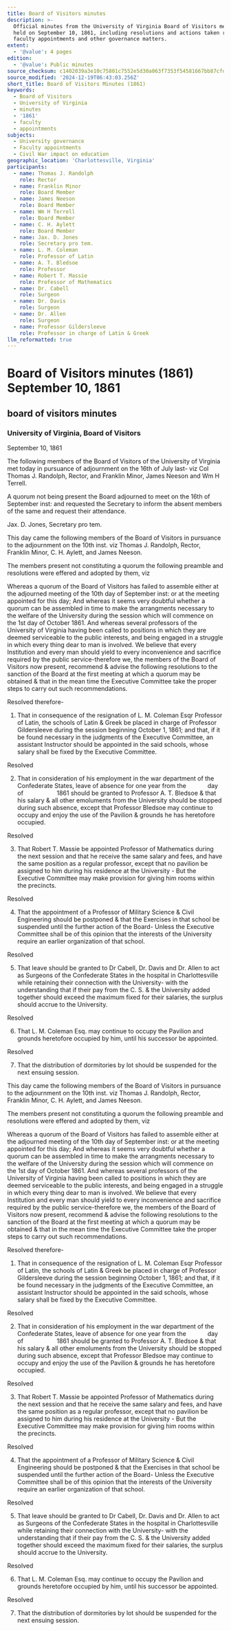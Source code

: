 ```yaml
---
title: Board of Visitors minutes
description: >-
  Official minutes from the University of Virginia Board of Visitors meeting
  held on September 10, 1861, including resolutions and actions taken regarding
  faculty appointments and other governance matters.
extent:
  - '@value': 4 pages
edition:
  - '@value': Public minutes
source_checksum: c1402039a3e10c75801c7552e5d30a063f7353f54581667bb87cfdfc57325df9
source_modified: '2024-12-19T06:43:03.256Z'
short_title: Board of Visitors Minutes (1861)
keywords:
  - Board of Visitors
  - University of Virginia
  - minutes
  - '1861'
  - faculty
  - appointments
subjects:
  - University governance
  - Faculty appointments
  - Civil War impact on education
geographic_location: 'Charlottesville, Virginia'
participants:
  - name: Thomas J. Randolph
    role: Rector
  - name: Franklin Minor
    role: Board Member
  - name: James Neeson
    role: Board Member
  - name: Wm H Terrell
    role: Board Member
  - name: C. H. Aylett
    role: Board Member
  - name: Jax. D. Jones
    role: Secretary pro tem.
  - name: L. M. Coleman
    role: Professor of Latin
  - name: A. T. Bledsoe
    role: Professor
  - name: Robert T. Massie
    role: Professor of Mathematics
  - name: Dr. Cabell
    role: Surgeon
  - name: Dr. Davis
    role: Surgeon
  - name: Dr. Allen
    role: Surgeon
  - name: Professor Gildersleeve
    role: Professor in charge of Latin & Greek
llm_reformatted: true
---
```


# Board of Visitors minutes (1861) September 10, 1861

## board of visitors minutes

### University of Virginia, Board of Visitors

September 10, 1861

The following members of the Board of Visitors of the University of Virginia met today in pursuance of adjournment on the 16th of July last- viz Col Thomas J. Randolph, Rector, and Franklin Minor, James Neeson and Wm H Terrell.

A quorum not being present the Board adjourned to meet on the 16th of September inst: and requested the Secretary to inform the absent members of the same and request their attendance.

Jax. D. Jones, Secretary pro tem.

This day came the following members of the Board of Visitors in pursuance to the adjournment on the 10th inst. viz Thomas J. Randolph, Rector, Franklin Minor, C. H. Aylett, and James Neeson.

The members present not constituting a quorum the following preamble and resolutions were effered and adopted by them, viz

Whereas a quorum of the Board of Visitors has failed to assemble either at the adjourned meeting of the 10th day of September inst: or at the meeting appointed for this day; And whereas it seems very doubtful whether a quorum can be assembled in time to make the arrangments necessary to the welfare of the University during the session which will commence on the 1st day of October 1861. And whereas several professors of the University of Virginia having been called to positions in which they are deemed serviceable to the public interests, and being engaged in a struggle in which every thing dear to man is involved. We believe that every Institution and every man should yield to every inconvenience and sacrifice required by the public service-therefore we, the members of the Board of Visitors now present, recommend & advise the following resolutions to the sanction of the Board at the first meeting at which a quorum may be obtained & that in the mean time the Executive Committee take the proper steps to carry out such recommendations.

Resolved therefore-

1.  That in consequence of the resignation of L. M. Coleman Esqr Professor of Latin, the schools of Latin & Greek be placed in charge of Professor Gildersleeve during the session beginning October 1, 1861; and that, if it be found necessary in the judgments of the Executive Committee, an assistant Instructor should be appointed in the said schools, whose salary shall be fixed by the Executive Committee.

Resolved

2.  That in consideration of his employment in the war department of the Confederate States, leave of absence for one year from the     day of       1861 should be granted to Professor A. T. Bledsoe & that his salary & all other emoluments from the University should be stopped during such absence, except that Professor Bledsoe may continue to occupy and enjoy the use of the Pavilion & grounds he has heretofore occupied.

Resolved

3.  That Robert T. Massie be appointed Professor of Mathematics during the next session and that he receive the same salary and fees, and have the same position as a regular professor, except that no pavilion be assigned to him during his residence at the University - But the Executive Committee may make provision for giving him rooms within the precincts.

Resolved

4.  That the appointment of a Professor of Military Science & Civil Engineering should be postponed & that the Exercises in that school be suspended until the further action of the Board- Unless the Executive Committee shall be of this opinion that the interests of the University require an earlier organization of that school.

Resolved

5.  That leave should be granted to Dr Cabell, Dr. Davis and Dr. Allen to act as Surgeons of the Confederate States in the hospital in Charlottesville while retaining their connection with the University- with the understanding that if their pay from the C. S. & the University added together should exceed the maximum fixed for their salaries, the surplus should accrue to the University.

Resolved

6.  That L. M. Coleman Esq. may continue to occupy the Pavilion and grounds heretofore occupied by him, until his successor be appointed.

Resolved

7.  That the distribution of dormitories by lot should be suspended for the next ensuing session.

This day came the following members of the Board of Visitors in pursuance to the adjournment on the 10th inst. viz Thomas J. Randolph, Rector, Franklin Minor, C. H. Aylett, and James Neeson.

The members present not constituting a quorum the following preamble and resolutions were effered and adopted by them, viz

Whereas a quorum of the Board of Visitors has failed to assemble either at the adjourned meeting of the 10th day of September inst: or at the meeting appointed for this day; And whereas it seems very doubtful whether a quorum can be assembled in time to make the arrangments necessary to the welfare of the University during the session which will commence on the 1st day of October 1861. And whereas several professors of the University of Virginia having been called to positions in which they are deemed serviceable to the public interests, and being engaged in a struggle in which every thing dear to man is involved. We believe that every Institution and every man should yield to every inconvenience and sacrifice required by the public service-therefore we, the members of the Board of Visitors now present, recommend & advise the following resolutions to the sanction of the Board at the first meeting at which a quorum may be obtained & that in the mean time the Executive Committee take the proper steps to carry out such recommendations.

Resolved therefore-

1.  That in consequence of the resignation of L. M. Coleman Esqr Professor of Latin, the schools of Latin & Greek be placed in charge of Professor Gildersleeve during the session beginning October 1, 1861; and that, if it be found necessary in the judgments of the Executive Committee, an assistant Instructor should be appointed in the said schools, whose salary shall be fixed by the Executive Committee.

Resolved

2.  That in consideration of his employment in the war department of the Confederate States, leave of absence for one year from the     day of       1861 should be granted to Professor A. T. Bledsoe & that his salary & all other emoluments from the University should be stopped during such absence, except that Professor Bledsoe may continue to occupy and enjoy the use of the Pavilion & grounds he has heretofore occupied.

Resolved

3.  That Robert T. Massie be appointed Professor of Mathematics during the next session and that he receive the same salary and fees, and have the same position as a regular professor, except that no pavilion be assigned to him during his residence at the University - But the Executive Committee may make provision for giving him rooms within the precincts.

Resolved

4.  That the appointment of a Professor of Military Science & Civil Engineering should be postponed & that the Exercises in that school be suspended until the further action of the Board- Unless the Executive Committee shall be of this opinion that the interests of the University require an earlier organization of that school.

Resolved

5.  That leave should be granted to Dr Cabell, Dr. Davis and Dr. Allen to act as Surgeons of the Confederate States in the hospital in Charlottesville while retaining their connection with the University- with the understanding that if their pay from the C. S. & the University added together should exceed the maximum fixed for their salaries, the surplus should accrue to the University.

Resolved

6.  That L. M. Coleman Esq. may continue to occupy the Pavilion and grounds heretofore occupied by him, until his successor be appointed.

Resolved

7.  That the distribution of dormitories by lot should be suspended for the next ensuing session.
